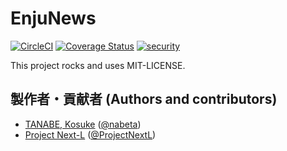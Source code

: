 # EnjuNews
[![CircleCI](https://circleci.com/gh/next-l/enju_biblio.svg?style=svg)](https://circleci.com/gh/next-l/enju_biblio)
[![Coverage Status](https://coveralls.io/repos/github/next-l/enju_biblio/badge.svg?branch=master)](https://coveralls.io/github/next-l/enju_biblio?branch=master)
[![security](https://hakiri.io/github/next-l/enju_biblio/master.svg)](https://hakiri.io/github/next-l/enju_biblio/master)

This project rocks and uses MIT-LICENSE.

## 製作者・貢献者 (Authors and contributors)
* [TANABE, Kosuke](https://github.com/nabeta) ([@nabeta](https://twitter.com/nabeta))
* [Project Next-L](https://www.next-l.jp) ([@ProjectNextL](https://twitter.com/ProjectNextL))


